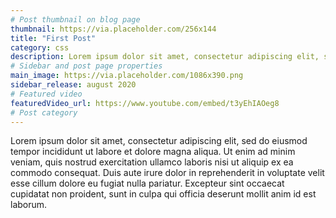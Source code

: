 ```yaml
---
# Post thumbnail on blog page
thumbnail: https://via.placeholder.com/256x144
title: "First Post"
category: css
description: Lorem ipsum dolor sit amet, consectetur adipiscing elit, sed do eiusmod tempor incididunt ut labore et dolore magna aliqua.
# Sidebar and post page properties
main_image: https://via.placeholder.com/1086x390.png
sidebar_release: august 2020
# Featured video
featuredVideo_url: https://www.youtube.com/embed/t3yEhIAOeg8
# Post category
---
```

Lorem ipsum dolor sit amet, consectetur adipiscing elit, sed do eiusmod tempor incididunt ut labore et dolore magna aliqua. 
Ut enim ad minim veniam, quis nostrud exercitation ullamco laboris nisi ut aliquip ex ea commodo consequat. Duis aute irure dolor in reprehenderit in voluptate velit esse cillum dolore eu fugiat nulla pariatur. Excepteur sint occaecat cupidatat non proident, sunt in culpa qui officia deserunt mollit anim id est laborum.